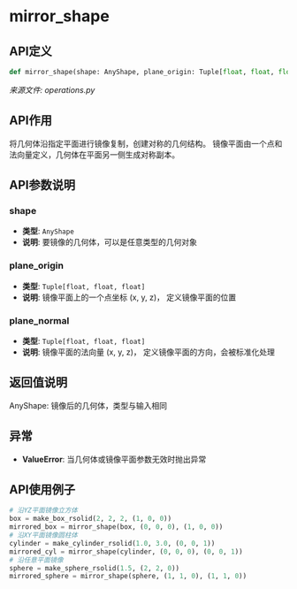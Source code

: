 # mirror_shape

## API定义

```python
def mirror_shape(shape: AnyShape, plane_origin: Tuple[float, float, float], plane_normal: Tuple[float, float, float]) -> AnyShape
```

*来源文件: operations.py*

## API作用

将几何体沿指定平面进行镜像复制，创建对称的几何结构。
镜像平面由一个点和法向量定义，几何体在平面另一侧生成对称副本。

## API参数说明

### shape

- **类型**: `AnyShape`
- **说明**: 要镜像的几何体，可以是任意类型的几何对象

### plane_origin

- **类型**: `Tuple[float, float, float]`
- **说明**: 镜像平面上的一个点坐标 (x, y, z)， 定义镜像平面的位置

### plane_normal

- **类型**: `Tuple[float, float, float]`
- **说明**: 镜像平面的法向量 (x, y, z)， 定义镜像平面的方向，会被标准化处理

## 返回值说明

AnyShape: 镜像后的几何体，类型与输入相同

## 异常

- **ValueError**: 当几何体或镜像平面参数无效时抛出异常

## API使用例子

```python
# 沿YZ平面镜像立方体
box = make_box_rsolid(2, 2, 2, (1, 0, 0))
mirrored_box = mirror_shape(box, (0, 0, 0), (1, 0, 0))
# 沿XY平面镜像圆柱体
cylinder = make_cylinder_rsolid(1.0, 3.0, (0, 0, 1))
mirrored_cyl = mirror_shape(cylinder, (0, 0, 0), (0, 0, 1))
# 沿任意平面镜像
sphere = make_sphere_rsolid(1.5, (2, 2, 0))
mirrored_sphere = mirror_shape(sphere, (1, 1, 0), (1, 1, 0))
```
